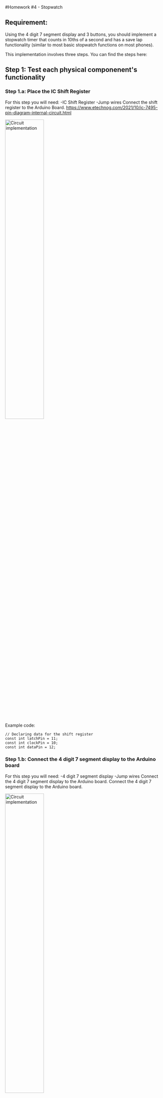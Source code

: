 #Homework #4 - Stopwatch

## Requirement:
Using the 4 digit 7 segment display and 3 buttons,
you should implement a stopwatch timer that counts in 10ths of a second
and has a save lap functionality (similar to most basic stopwatch functions
on most phones).

This implementation involves three steps. You can find the steps here:

## Step 1: Test each physical componenent's functionality

### Step 1.a: Place the IC Shift Register
For this step you will need:
-IC Shift Register
-Jump wires
Connect the shift register to the Arduino Board. https://www.etechnog.com/2021/10/ic-7495-pin-diagram-internal-circuit.html

<img src="https://github.com/mihaitufescu/IntroductionToRobotics/blob/main/Homeworks/Homework%20%234%20-%20Stopwatch/Screenshots%20and%20pictures/step1.jpg" alt="Circuit implementation" width="50%" height="50%" />

Example code:
```
// Declaring data for the shift register
const int latchPin = 11; 
const int clockPin = 10;  
const int dataPin = 12; 
```

### Step 1.b: Connect the 4 digit 7 segment display to the Arduino board

For this step you will need:
-4 digit 7 segment display
-Jump wires
Connect the 4 digit 7 segment display to the Arduino board. Connect the 4 digit 7 segment display to the Arduino board.

<img src="https://github.com/mihaitufescu/IntroductionToRobotics/blob/main/Homeworks/Homework%20%234%20-%20Stopwatch/Screenshots%20and%20pictures/step2.jpg" alt="Circuit implementation" width="50%" height="50%" />

Example code:

```
// Declaring data for the 4 display 7 segments
int displayDigits[] = { 4, 5, 6, 7 };
const int displayCount = 4;  

```

### Step 1.c: Connect the segments to the Shift Register

In this step, segment pins are connected to the 74HC595 output pins.

<img src="https://github.com/mihaitufescu/IntroductionToRobotics/blob/main/Homeworks/Homework%20%234%20-%20Stopwatch/Screenshots%20and%20pictures/step3.jpg" alt="Circuit implementation" width="50%" height="50%" />

### Step 1.c: Connect the buttons

<img src="https://github.com/mihaitufescu/IntroductionToRobotics/blob/main/Homeworks/Homework%20%234%20-%20Stopwatch/Screenshots%20and%20pictures/step4.jpg" alt="Circuit implementation" width="50%" height="50%" />

Final setup:

```
void setup() {
  // Setting up pins
  pinMode(latchPin, OUTPUT);
  pinMode(clockPin, OUTPUT);
  pinMode(dataPin, OUTPUT);
  
  // Setting up the displays
  for (int i = 0; i < displayCount; i++) {
    pinMode(displayDigits[i], OUTPUT);
    digitalWrite(displayDigits[i], LOW);
  }

  // Setting up the buttons
  for(int i = 0; i < 3; i++){
    pinMode(buttonPins[i], INPUT_PULLUP);
  }
  
  Serial.begin(9600);
}
```
<img src="https://github.com/mihaitufescu/IntroductionToRobotics/blob/main/Homeworks/Homework%20%234%20-%20Stopwatch/Screenshots%20and%20pictures/step5.jpg" alt="Circuit implementation" width="50%" height="50%" />

## Step 2: Structure of the code and data initialization

This code is structured into several methods and data structures for avoiding code redudancy and performance:

- Store physical components logic that have the same functionality in the same data structure (Binary encodings for each digit, buttons and laps).
- Use debouncer for buttons.
- Data structures:
  1. Stack for the laps:

      The LapStack class is a circular stack implementation with a fixed size of 4. It maintains lap time data for a countdown timer. The class has methods to push a new lap time onto the stack, printing the lap times sequentially. When the stack is full, it shifts elements to make room for the new lap time. The printStack method displays the current lap time, and when the bottom of the stack is reached, it wraps around to the top, ensuring continuous display of the most recent lap times. This structure efficiently manages lap data, allowing for easy retrieval and display in a circular manner.
      
      Code:
      ```
      const int stackSize = 4;
      class LapStack {
        private:
          int stack[stackSize];
          int currElement;
        public:
          LapStack() : currElement(-1) {}

          void push(int value) {
            Serial.println("Push: ");
            Serial.println(value);
            if (currElement < stackSize - 1) {
              stack[++currElement] = value;
            } else {
              // Stack is full, shift elements to make room for the new one
              for (int i = 0; i < stackSize - 1; ++i) {
                stack[i] = stack[i + 1];
              }
              stack[stackSize - 1] = value;
            }
          }

          void printStack() {
            Serial.println("Stack: ");
            if (currElement >= 0) { // Printing on the display the current number if we havent reached the bottom
              number = stack[currElement];
              currElement--;
            } else { // Repositioning to the top if you have reached the bottom
              currElement = 3;
              printStack();
            }
          }
      };

      LapStack laps;
      ```
  2. Struct for the buttons:

      This is used to avoid data redundancy when implementing debounce.

      Code:
      ```
      struct buttonData {
        byte state;
        byte lastState = HIGH;
        byte active = LOW;
        long lastDebounceTime = 0;
      } startStopButton, resetButton, flagButton; 
      ```

- Handling main functionalities into separate methods:

    1. void buttonStartStopHandler() // Method to handle the start/stop button
    2. void buttonResetHandler() // Method to handle the start/stop button
    1. void buttonStartStopHandler() // Method to handle the flag button
    4. void initDisplay(int phase) // Method to initialize the display with a given phase
    5. void activateDisplay(int displayNumber) // Method to activate a specific display
    6. void writeReg(int digit) // Method to write a digit to the shift register
    7. void writeNumber(int number) // Method to write a number to the displays

## Step 3: Finalizing the code

This following code manages a countdown timer with 4-digit 7-segment displays and buttons control. It employs a debouncing mechanism for start/stop, reset, and lap buttons. The LapStack class maintains lap times in a circular stack, allowing for continuous storage of the latest lap times. The program also handles display initialization, activation, and writing numbers to the displays. The start/stop button toggles countdown activation, and the reset button clears the count unless the timer is running. The flag button records lap times. The code ensures stable button readings and seamless display of countdown and lap data.

Code:

```
// Declaring data for the shift register
const int latchPin = 11; 
const int clockPin = 10;  
const int dataPin = 12;   

// Declaring data for the 4 display 7 segments
int displayDigits[] = { 4, 5, 6, 7 };
const int displayCount = 4;  
const int encodingsNumber = 10;

// Binary encodings for each digit, first column for displays without a decimal point, second column for the display with a decimal point
byte byteEncodings[encodingsNumber][2] = {
  {B11111100, B11111101},  // 0
  {B01100000, B01100001},  // 1
  {B11011010, B11011011},  // 2
  {B11110010, B11110011},  // 3
  {B01100110, B01100111},  // 4
  {B10110110, B10110111},  // 5
  {B10111110, B10111111},  // 6
  {B11100000, B11100001},  // 7
  {B11111110, B11111111},  // 8
  {B11110110, B11110111}   // 9
};

// Declaring data for displaying the countdown
unsigned long lastIncrement = 0;
unsigned long delayCount = 100;  
unsigned long number = 0;       

// Declaring data for the buttons
int const buttonPins[] = {2, 3, 13};
int debounceDelay = 200; // Increase debounce delay for more stable button readings

// Formatting the button data
struct buttonData {
  byte state;
  byte lastState = HIGH;
  byte active = LOW;
  long lastDebounceTime = 0;
} startStopButton, resetButton, flagButton; 

// Formatting the laps format
const int stackSize = 4;
class LapStack {
  private:
    int stack[stackSize];
    int currElement;
  public:
    LapStack() : currElement(-1) {}

    void push(int value) {
      Serial.println("Push: ");
      Serial.println(value);
      if (currElement < stackSize - 1) {
        stack[++currElement] = value;
      } else {
        // Stack is full, shift elements to make room for the new one
        for (int i = 0; i < stackSize - 1; ++i) {
          stack[i] = stack[i + 1];
        }
        stack[stackSize - 1] = value;
      }
    }

    void printStack() {
      Serial.println("Stack: ");
      if (currElement >= 0) { // Printing on the display the current number if we havent reached the bottom
        number = stack[currElement];
        currElement--;
      } else { // Repositioning to the top if you have reached the bottom
        currElement = 3;
        printStack();
      }
    }
};

LapStack laps;

void setup() {
  // Setting up pins
  pinMode(latchPin, OUTPUT);
  pinMode(clockPin, OUTPUT);
  pinMode(dataPin, OUTPUT);
  
  // Setting up the displays
  for (int i = 0; i < displayCount; i++) {
    pinMode(displayDigits[i], OUTPUT);
    digitalWrite(displayDigits[i], LOW);
  }

  // Setting up the buttons
  for(int i = 0; i < 3; i++){
    pinMode(buttonPins[i], INPUT_PULLUP);
  }
  
  Serial.begin(9600);
}

void loop() {
  // Handling button presses
  buttonStartStopHandler();
  buttonResetHandler();
  buttonFlagHandler();
  
  // Displaying the current number
  writeNumber(number);
}

// Method to handle the start/stop button
void buttonStartStopHandler() {
  startStopButton.state = digitalRead(buttonPins[0]);
  if (millis() - startStopButton.lastDebounceTime > debounceDelay && startStopButton.state == LOW) { //Debouncer for the button
    startStopButton.state != startStopButton.lastState ? (startStopButton.active = !startStopButton.active, startStopButton.lastDebounceTime = millis()) : 0; // If the buttons changed its state we toggle its state, othewise we keep the number at 0 (this technique makes sure you always stay at 000.0 until you press the start button for the first time)
  }
  startStopButton.lastState = startStopButton.state;
  (millis() - lastIncrement > delayCount && startStopButton.active == 1) ? (number++, number %= 10000, lastIncrement = millis()) : 0; // Increment the number while its active and make it reset when it reaches the display limit
}

// Method to handle the reset button
void buttonResetHandler(){
  resetButton.state = digitalRead(buttonPins[1]);
  if (millis() - resetButton.lastDebounceTime > debounceDelay && resetButton.state == LOW) { //Debouncer for the button
    startStopButton.active == LOW ? (number = 0, resetButton.active = !resetButton.active, Serial.println("Active")) : number = number; // Prevent from resetting while the countdown is on, otherwise reset it
    resetButton.lastDebounceTime = millis();
    resetButton.lastState = resetButton.state;
  }
}

// Method to handle the flag button
void buttonFlagHandler(){
  flagButton.state = digitalRead(buttonPins[2]);
  if (millis() - flagButton.lastDebounceTime > debounceDelay && flagButton.state == LOW) { //Debouncer for the button
    resetButton.active == LOW ? laps.push(number) : laps.printStack(); //If the reset is on print the laps, otherwise flag the laps
    flagButton.lastDebounceTime = millis();
    flagButton.lastState = flagButton.state;
  }
}

// Method to initialize the display with a given phase
void initDisplay(int phase){
  for (int i = phase; i >= 0; i--) {
    activateDisplay(i);
    writeReg(B11111100);
    delay(0);
    writeReg(B00000000); 
  }
}

// Method to activate a specific display
void activateDisplay(int displayNumber) {
  for (int i = 0; i < displayCount; i++) {
    digitalWrite(displayDigits[i], i == displayNumber ? LOW : HIGH);
  }
}

// Method to write a digit to the shift register
void writeReg(int digit) {
  digitalWrite(latchPin, LOW);
  shiftOut(dataPin, clockPin, MSBFIRST, digit);
  digitalWrite(latchPin, HIGH);
}

// Method to write a number to the displays
void writeNumber(int number) {
  if (number == 0) { //Handling the case when the number is 0
    for (int i = 0; i < displayCount; i++) {
      activateDisplay(i);
      writeReg(byteEncodings[0][i == 2 ? 1 : 0]);
      delay(0);
      writeReg(B00000000);
    }
  } else {
    int displayDigit = 3;
    while (number != 0) { //Write the number digit by digit in its designated display
      int lastDigit = number % 10;
      activateDisplay(displayDigit);
      writeReg(byteEncodings[lastDigit][displayDigit == 2 ? 1 : 0]);
      delay(0);
      writeReg(B00000000);
      displayDigit--; // once the current digit is printed on its display, we move to the next display
      number /= 10;
    }
    initDisplay(displayDigit); // this is used to activate displays unused by the current number
  }
}
```
Demo :
https://youtu.be/0sVqS57-NV4
